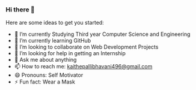 ### Hi there 👋


Here are some ideas to get you started:

- 🔭 I’m currently Studying Third year Computer Science and Engineering
- 🌱 I’m currently learning GitHub
- 👯 I’m looking to collaborate on Web Development Projects
- 🤔 I’m looking for help in getting an Internship
- 💬 Ask me about anything
- 📫 How to reach me: kaithepallibhavani496@gmail.com
- 😄 Pronouns: Self Motivator
- ⚡ Fun fact: Wear a Mask

